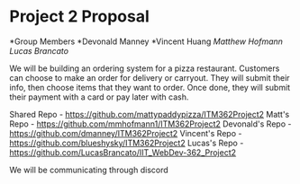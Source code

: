 # Project 2 Proposal

*Group Members
  *Devonald Manney
  *Vincent Huang
  *Matthew Hofmann
  Lucas Brancato*

  We will be building an ordering system for a pizza restaurant. Customers can choose to make an order for delivery or carryout. They will submit their info, then choose items that they want to order. Once done, they will submit their payment with a card or pay later with cash.

  Shared Repo - https://github.com/mattypaddypizza/ITM362Project2
  Matt's Repo - https://github.com/mmhofmann1/ITM362Project2
  Devonald's Repo - https://github.com/dmanney/ITM362Project2
  Vincent's Repo -https://github.com/blueshysky/ITM362Project2
  Lucas's Repo - https://github.com/LucasBrancato/IIT_WebDev-362_Project2

  We will be communicating through discord

